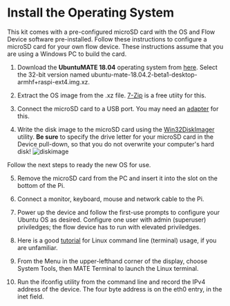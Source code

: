 # Install the Operating System

This kit comes with a pre-configured microSD card with the OS and Flow Device software pre-installed. Follow these instructions to configure a microSD card for your own flow device.  These instructions assume that you are using a Windows PC to build the card.

1. Download the **UbuntuMATE 18.04** operating system from [here](https://ubuntu-mate.org/raspberry-pi/).  Select the 32-bit version named ubuntu-mate-18.04.2-beta1-desktop-armhf+raspi-ext4.img.xz.

2. Extract the OS image from the .xz file.  [7-Zip](https://www.7-zip.org/) is a free utiity for this.

3. Connect the microSD card to a USB port.  You may need an [adapter](https://www.amazon.com/SmartQ-C307-Portable-MicroSDHC-MicroSDXC/dp/B06ZYXR7DL) for this.

4. Write the disk image to the microSD card using the [Win32DiskImager](https://sourceforge.net/projects/win32diskimager/) utility.  **Be sure** to specify the drive letter for your microSD card in the Device pull-down, so that you do not overwrite your computer's hard disk!
![diskimage](https://github.com/FieldCommGroup/HART-IP-Developer-Kit/blob/master/media/diskimage.png)


Follow the next steps to ready the new OS for use.

5. Remove the microSD card from the PC and insert it into the slot on the bottom of the Pi.

6. Connect a monitor, keyboard, mouse and network cable to the Pi.  

7. Power up the device and follow the first-use prompts to configure your Ubuntu OS as desired.  Configure one user with admin (superuser) priviledges;  the flow device has to run with elevated priviledges.

8. Here is a good [tutorial](https://tutorials.ubuntu.com/tutorial/command-line-for-beginners#0) for Linux command line (terminal) usage, if you are unfamiliar.

9. From the Menu in the upper-lefthand corner of the display, choose System Tools, then MATE Terminal to launch the Linux terminal.

10. Run the ifconfig utility from the command line and record the IPv4 address of the device.  The four byte address is on the eth0 entry, in the inet field.
